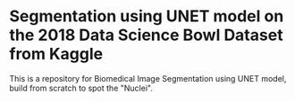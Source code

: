 # Segmentation using UNET model on the 2018 Data Science Bowl Dataset from Kaggle

This is a repository for Biomedical Image Segmentation using UNET model, build from scratch to spot the "Nuclei".
